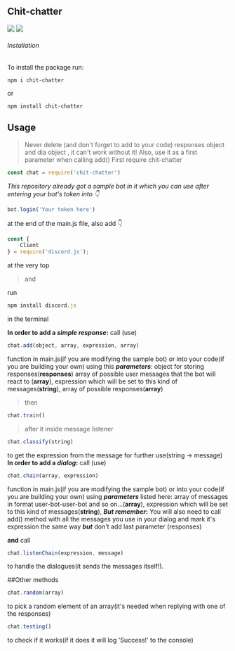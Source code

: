 ##  Chit-chatter
[![](https://img.shields.io/github/languages/code-size/badges/shields.svg)](https://github.com/Valentin1503/chit-chatter)
[![](https://img.shields.io/github/license/:user/:repo.svg)](https://github.com/Valentin1503/chit-chatter)
###### Installation
To install the package run:

```
npm i chit-chatter
```
or 
```
npm install chit-chatter
```

## Usage
> Never delete (and don't forget to add to your code) responses object and dia object , it can't work without it! Also, use it as a first parameter when calling add()
> First require chit-chatter 
```js
const chat = require('chit-chatter')
```
*This repository already got a sample bot in it which you can use after entering your bot's token into :point_down:*
```JavaScript
bot.login('Your token here')
```
at the end of the main.js file, also add :point_down:

```js
const {
    Client
} = require('discord.js');
```
at the very top

> and

run 

```js
npm install discord.js 

```
in the terminal

**In order to add a _simple response_:** call (use)

```JavaScript
chat.add(object, array, expression, array)

```
function in main.js(if you are modifying the sample bot)
or into your code(if you are building your own) using this **_parameters_**:
object for storing responses(**responses**)
array of possible user messages that the bot will react to (**array**),
expression which will be set to this kind of messages(**string**),
array of possible responses(**array**)

> then

```js
chat.train()
```
> after it inside message listener
```JavaScript
chat.classify(string)
```
to get the expression from the message for further use(string -> message)
**In order to add a  _dialog_:** call (use)

```JavaScript
chat.chain(array, expression)
```
function in main.js(if you are modifying the sample bot)
or into your code(if you are building your own) using **_parameters_** listed here:
array of messages in format user-bot-user-bot and so on...(**array**),
expression which will be set to this kind of messages(**string**),
**_But_ _remember_:**
You will also need to call add() method with all the messages you use in your dialog and mark it's expression the same way **_but_** don't add last parameter (responses)

**and**
call
```JavaScript
chat.listenChain(expression, message)
```
to handle the dialogues(it sends the messages itself!).

##Other methods

```JavaScript
chat.random(array)
```
to pick a random element of an array(it's needed when replying with one of the responses)

```JavaScript
chat.testing()
```
to check if it works(if it does it will log 'Success!' to the console)

